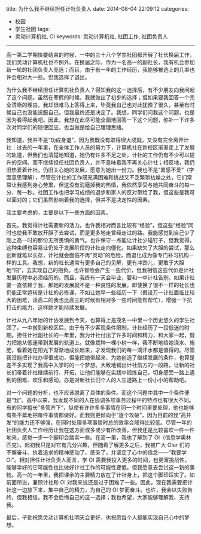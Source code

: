 title: 为什么我不继续担任计社负责人
date: 2014-08-04 22:09:12
categories:
- 校园
- 学生社团
tags:
- 灵动计算机社, OI
keywords: 灵动计算机社, 社团工作, 社团负责人
---

高一第二学期快要结束的时候，一中的三十八个学生社团都开展了社长换届工作，我们灵动计算机社也不例外。在换届之际，作为一名高一的副社长，我有机会参加新一轮的社团负责人竞选；而且，由于有一年的工作经历，我能够被选上的几率也许会相对大一些。但我选择了退出。

为什么我不继续担任计算机社负责人？得知我的这一选择后，有不少朋友向我问起了这个问题。虽然在寒假的时候，我就做出了初步的选择；但如果要我回答一个完全清晰的理由，我却很难马上答得上来，毕竟我自己也对此犹豫了很久，甚至有时候自己也没能说服自己。但我最终还是决定了。我想，同学们问我这个问题，也是因为看得起我吧。因此，我想在此尽可能全面地回答一下这个问题，弥补一下许多次对同学们的随便回应，也当做是给自己理理思绪。

我知道，我并不是“功成身退”，因为我既没有取得很大成就，又没有完全离开计社：过去的一年里，在全体工作人员的努力下，计算机社在新校区渐渐走上了发展的轨道，但我们也清楚地知道，她仍有许多不足之处，计社的工作仍有不少可以提升的空间。而不继续担任社团负责人，并不意味着我不再关心计社；相反地，我仍旧热爱着计社，仍旧关心她的发展，愿意为她出一份力。我也不是“累感不爱”（字面意思理解），尽管在计社的工作既充满困难和挑战又不乏繁琐枯燥之处，它们常常让我感到身心劳累，但这没有消磨掉我的热情，我依然享受与她共同奋斗的每一分、每一秒。社团工作也把学习成绩的退步和家人的反对带给了我，但这些是我可以面对的；它们虽然影响着我的选择，但并不是决定性的因素。

<!-- more -->

我主要考虑的，主要是以下一些方面的因素。

首先，我觉得计社需要新的活力。也许我相对而言比较有“经验”，但这些“经验”同时也使我不敢放开胆子去尝试，而是更多地走曾经走过的路。我能感觉到自己少了刚上高一时的那份无所畏惧的勇气。也许保守一点能让计社少碰钉子，但我觉得，这种束缚也容易让仍处于发展阶段的计社走向僵化。如果缺失了大胆的尝试，那么创新就难以长存，计社就会面临不再“灵动”的危险，而退化成为像专门补习机构一样的工具。我想，新的社长通常有更多自己的见解，更有冲劲儿，更敢于大胆地“闯”，去实现自己的抱负。也许冒险会产生一些代价，但我相信这些代价是计社发展历程中必须经历的。而且，我终有一天会毕业，要和一中计社告别。如果计社要一直依赖于我，那她的发展就不是一种良性的发展。即使换了很不一样的社长也仍能正常运转是计社的必修课，不如让她早一些经历一下（假设万一计社面临比较大的困难，读高二的我也比高三的时候有相对多一些时间能帮帮忙），增强一下抗打击的能力，这样她才能持续发展。

计社从九八年始的计协发展到今天，也算得上是茂名一中里一个历史悠久的学生社团了。一中搬到新校区后，由于有不少客观条件限制，计社经历了一段低迷的时期。担任计社副社长的一年里，我为计社付出了许多时间和精力，和大家一起，努力把她从低迷带到发展的轨道上。就像栽种一棵小树一样，我不断地给她浇水、施肥，看着她在阳光下渐渐地成长起来，才发现我们的每一滴汗水都是值得的。尽管我没能把计社办得很成功，但能把她带起来、为她创造了继续发展的条件，也算是差不多实现了我高中入学时的一个梦想。大致地铺出计社前方的一段路，让新的社长们带着计社继续前行、开拓，让他们能够在实践中锻炼自己，切身感受一路上遇到的困难、欢乐和感动，亦是对新社长们个人的人生道路上一份小小的帮助吧。

对一个问题的分析，也不应该脱离了具体的条件。而这个问题中其中一个条件便是“我”。高中以来，我发现不同的人在协调多项事务过程中的特点也有很大不同。有的同学擅长”多管齐下“，纵使有许许多多事情在同一个时间里要处理，他也能够有条不紊地把每件事情都做好。而我则更倾向于”逐个攻破“，因为目前的我”高并发“的能力还不够强，在同时处理多项事情时总的效率会降得比较低。尽管一年的社团负责人工作经历让我在这方面或多或少有所改善，但我还是比较喜欢一件一件地来，感觉一步一个脚印会踏实一些。在高一里，我也了解到了 OI（信息学奥林匹克）。起初我只是对它有几分兴趣，但随着了解更多之后，我被广大 OIer 们的不懈奋斗、执着追求的精神感动了、感染了，并坚定了心中的信念——“我要学 OI”。相对担任计社负责人而言，学 OI 需要我投入更多的时间，也更富挑战性，能够学好的它可能性也比做好计社工作的可能性要低。但我愿意去尝试这一新的事物。高一的一年里，我把课余的主要精力放在了计社身上，把这个脚印踩实了。如前面所说，兼顾计社和 OI 对我来说还是过于困难了一些。因此，现在我需要把计社这一边放下来，集中自己的精力，为自己的 OI 梦而奋斗。也许，我会以失败告终，但我相信，我不会后悔自己的这一选择；我也希望，大家能够理解我、支持我。

最后，子勤祝愿灵动计算机社明天会更好，也祝愿每个人都能实现自己心中的梦想。